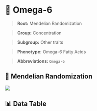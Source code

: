 # 🧪 Omega-6

> **Root:** Mendelian Randomization

> **Group:** Concentration  

> **Subgroup:** Other traits

> **Phenotype:** Omega-6 Fatty Acids  

> **Abbreviations:** `Omega-6`

## 🧬 Mendelian Randomization  

<img src="/MR/Figures/Inverse/Omegahengxian6.png"/>


## 📊 Data Table


<CsvTableMRI src="/MR/Data/Inverse/Omegahengxian6.csv"/>
